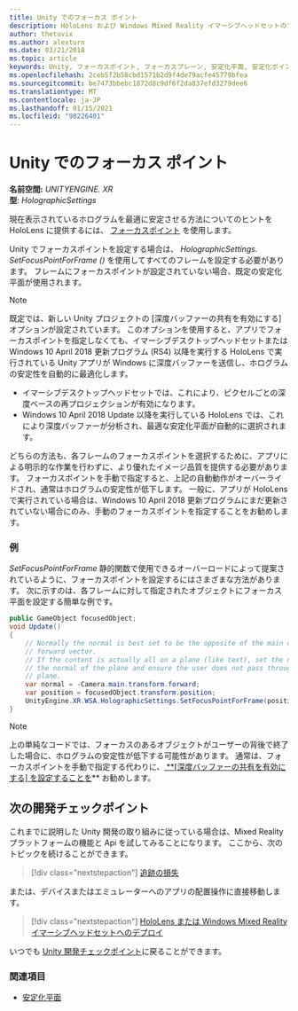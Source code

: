 ```yaml
---
title: Unity でのフォーカス ポイント
description: HoloLens および Windows Mixed Reality イマーシブヘッドセットのフォーカスポイントを設定して、Unity でのホログラムの安定性を手動で調整する方法について説明します。
author: thetuvix
ms.author: alexturn
ms.date: 03/21/2018
ms.topic: article
keywords: Unity, フォーカスポイント, フォーカスプレーン, 安定化平面, 安定化ポイント, reprojection, LSR, 深度バッファー, mixed reality ヘッドセット, windows mixed reality ヘッドセット, 仮想現実ヘッドセット
ms.openlocfilehash: 2ceb5f2b58cbd1571b2d9f4de79acfe45779bfea
ms.sourcegitcommit: be7473bbebc1872d8c9df6f2da837efd3279dee6
ms.translationtype: MT
ms.contentlocale: ja-JP
ms.lasthandoff: 01/15/2021
ms.locfileid: "98226401"
---
```

# <a name="focus-point-in-unity"></a>Unity でのフォーカス ポイント

**名前空間:** *UNITYENGINE. XR*<br>
**型**: *HolographicSettings*

現在表示されているホログラムを最適に安定させる方法についてのヒントを HoloLens に提供するには、 [フォーカスポイント](../platform-capabilities-and-apis/hologram-stability.md#reprojection) を使用します。

Unity でフォーカスポイントを設定する場合は、 *HolographicSettings. SetFocusPointForFrame ()* を使用してすべてのフレームを設定する必要があります。 フレームにフォーカスポイントが設定されていない場合、既定の安定化平面が使用されます。

> [!NOTE]
> 既定では、新しい Unity プロジェクトの [深度バッファーの共有を有効にする] オプションが設定されています。  このオプションを使用すると、アプリでフォーカスポイントを指定しなくても、イマーシブデスクトップヘッドセットまたは Windows 10 April 2018 更新プログラム (RS4) 以降を実行する HoloLens で実行されている Unity アプリが Windows に深度バッファーを送信し、ホログラムの安定性を自動的に最適化します。
> * イマーシブデスクトップヘッドセットでは、これにより、ピクセルごとの深度ベースの再プロジェクションが有効になります。
> * Windows 10 April 2018 Update 以降を実行している HoloLens では、これにより深度バッファーが分析され、最適な安定化平面が自動的に選択されます。
>
> どちらの方法も、各フレームのフォーカスポイントを選択するために、アプリによる明示的な作業を行わずに、より優れたイメージ品質を提供する必要があります。  フォーカスポイントを手動で指定すると、上記の自動動作がオーバーライドされ、通常はホログラムの安定性が低下します。  一般に、アプリが HoloLens で実行されている場合は、Windows 10 April 2018 更新プログラムにまだ更新されていない場合にのみ、手動のフォーカスポイントを指定することをお勧めします。

### <a name="example"></a>例

*SetFocusPointForFrame* 静的関数で使用できるオーバーロードによって提案されているように、フォーカスポイントを設定するにはさまざまな方法があります。 次に示すのは、各フレームに対して指定されたオブジェクトにフォーカス平面を設定する簡単な例です。

```cs
public GameObject focusedObject;
void Update()
{
    // Normally the normal is best set to be the opposite of the main camera's
    // forward vector.
    // If the content is actually all on a plane (like text), set the normal to
    // the normal of the plane and ensure the user does not pass through the
    // plane.
    var normal = -Camera.main.transform.forward;     
    var position = focusedObject.transform.position;
    UnityEngine.XR.WSA.HolographicSettings.SetFocusPointForFrame(position, normal);
}
```

> [!NOTE]
> 上の単純なコードでは、フォーカスのあるオブジェクトがユーザーの背後で終了した場合に、ホログラムの安定性が低下する可能性があります。 通常は、フォーカスポイントを手動で指定する代わりに、[ **[深度バッファーの共有を有効にする] を設定することを](camera-in-unity.md#sharing-your-depth-buffers-with-windows)** お勧めします。

## <a name="next-development-checkpoint"></a>次の開発チェックポイント

これまでに説明した Unity 開発の取り組みに従っている場合は、Mixed Reality プラットフォームの機能と Api を試してみることになります。 ここから、次のトピックを続けることができます。

> [!div class="nextstepaction"]
> [追跡の損失](tracking-loss-in-unity.md)

または、デバイスまたはエミュレーターへのアプリの配置操作に直接移動します。

> [!div class="nextstepaction"]
> [HoloLens または Windows Mixed Reality イマーシブヘッドセットへのデプロイ](../platform-capabilities-and-apis/using-visual-studio.md)

いつでも [Unity 開発チェックポイント](unity-development-overview.md#3-advanced-features)に戻ることができます。

### <a name="see-also"></a>関連項目

* [安定化平面](../platform-capabilities-and-apis/hologram-stability.md#reprojection)
